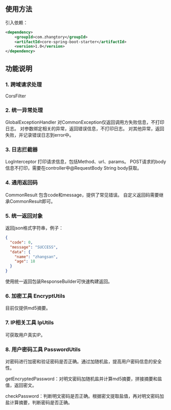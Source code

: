 ## 使用方法
引入依赖：
```xml
<dependency>
    <groupId>com.zhangtory</groupId>
    <artifactId>core-spring-boot-starter</artifactId>
    <version>1.0</version>
</dependency>
```

## 功能说明
### 1. 跨域请求处理
CorsFilter

### 2. 统一异常处理
GlobalExceptionHandler
对CommonException仅返回调用方失败信息，不打印日志。
对参数绑定相关的异常，返回错误信息，不打印日志。
对其他异常，返回失败，并记录错误日志到error中。

### 3. 日志拦截器
LogInterceptor
打印请求信息，包括Method、url、params。
POST请求的body信息不打印，需要在controller中@RequestBody String body获取。

### 4. 通用返回码
CommonResult
包含code和message，提供了常见错误。
自定义返回码需要继承CommonResult即可。

### 5. 统一返回对象
返回json格式字符串，例子：
```json
{
  "code": 0,
  "message": "SUCCESS",
  "data": {
    "name": "zhangsan",
    "age": 18
  }
}
```
使用统一返回包装ResponseBuilder可快速构建返回。

### 6. 加密工具 EncryptUtils
目前仅提供md5摘要。

### 7. IP相关工具 IpUtils
可获取用户真实IP。

### 8. 用户密码工具 PasswordUtils
对密码进行加密和验证密码是否正确。通过加随机盐，提高用户密码信息的安全性。

getEncryptedPassword：对明文密码加随机盐并计算md5摘要，拼接摘要和盐值，返回密文。

checkPassword：判断明文密码是否正确。根据密文提取盐值，再对明文密码加盐计算摘要，判断密码是否正确。
